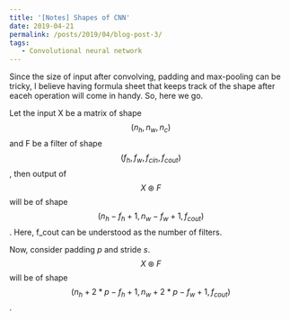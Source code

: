 ```yaml
---
title: '[Notes] Shapes of CNN'
date: 2019-04-21
permalink: /posts/2019/04/blog-post-3/
tags:
   - Convolutional neural network
---
```


Since the size of input after convolving, padding and max-pooling can be tricky, I believe having  formula sheet that keeps track of the shape after eaceh operation will come in handy. So, here we go.

Let the input X be a matrix of shape $$(n_h,n_w,n_c)$$ and F be a filter of shape $$(f_h,f_w,f_{cin},f_{cout})$$, then output of $$X\circledast F$$ will be of shape $$(n_h-f_h+1,n_w-f_w+1,f_{cout})$$. Here,
f_cout can be understood as the number of filters.

Now, consider padding $p$ and stride $s$. $$X\circledast F$$ will be of shape $$(n_h+2*p-f_h+1,n_w+2*p-f_w+1,f_{cout})$$.